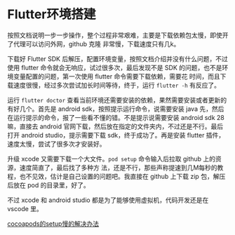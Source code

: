 # Flutter环境搭建
 
按照文档说明一步一步操作，整个过程非常艰难，主要是下载依赖包太慢，即使开了代理可以访问外网，github 克隆
非常慢，下载速度只有几k。

下载好 Flutter SDK 后解压，配置环境变量，按照文档介绍并没有什么问题，不过使用 flutter 命令就会无响应，试过很多次，最后发现不是 SDK 的问题，也不是环境变量配置的问题，第一次使用 flutter 命令需要下载依赖，需要花
时间，而且下载速度很慢，经过多次尝试加长时间等待，终于，运行 `flutter -h` 有反应了。

运行 `flutter doctor` 查看当前环境还需要安装的依赖，果然需要安装或者更新的有好几个。首先是 android sdk，按照提示运行命令，说需要安装 java 先，然后在运行提示的命令，报了一些看不懂的错。不是提示说需要安装 android sdk 28 嘛，直接去 android 官网下载，然后放在指定的文件夹内，不过还是不行。最后打开 android studio，提示需要下载 sdk，终于成功了。再是安装 flutter 插件，速度太慢，尝试了很多次才安装好。

升级 xcode 又需要下载一个大文件。`pod setup` 命令输入后拉取 github 上的资源，速度简直了，最后找了多种方
法，还是不行，那些声称提速到几M每秒的教程，也不见效，估计是自己设置的问题吧。我直接在 github 上下载 zip 
包，解压后放在 pod 的目录里，好了。

不过 xcode 和 android studio 都是为了能够使用虚拟机，代码开发还是在 vscode 里。

[cocoapods的setup慢的解决办法](http://www.masteryu.site/2018/08/20/2018-08-20-cocoapods-setups-md/)

